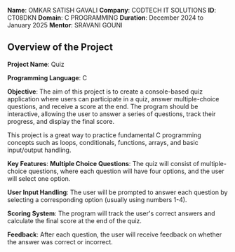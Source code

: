 **Name**: OMKAR SATISH GAVALI
**Company**: CODTECH IT SOLUTIONS
**ID**: CT08DKN
**Domain**: C PROGRAMMING
**Duration**: December 2024 to January 2025
**Mentor**: SRAVANI GOUNI


## Overview of the Project

**Project Name**: Quiz 

**Programming Language**: C

**Objective**:
The aim of this project is to create a console-based quiz application where users can participate in a quiz, answer multiple-choice questions, and receive a score at the end. The program should be interactive, allowing the user to answer a series of questions, track their progress, and display the final score.

This project is a great way to practice fundamental C programming concepts such as loops, conditionals, functions, arrays, and basic input/output handling.

**Key Features**:
**Multiple Choice Questions**:
The quiz will consist of multiple-choice questions, where each question will have four options, and the user will select one option.

**User Input Handling**:
The user will be prompted to answer each question by selecting a corresponding option (usually using numbers 1-4).

**Scoring System**:
The program will track the user's correct answers and calculate the final score at the end of the quiz.

**Feedback**:
After each question, the user will receive feedback on whether the answer was correct or incorrect.
